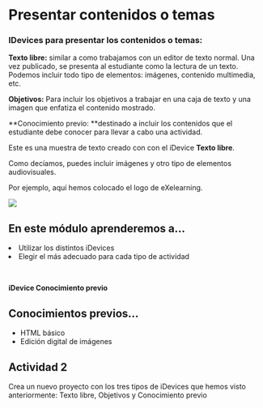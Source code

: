 
# Presentar contenidos o temas

### IDevices para presentar los contenidos o temas:

**Texto libre:** similar a como trabajamos con un editor de texto normal. Una vez publicado, se presenta al estudiante como la lectura de un texto. Podemos incluir todo tipo de elementos: imágenes, contenido multimedia, etc.

**Objetivos:** Para incluir los objetivos a trabajar en una caja de texto y una imagen que enfatiza el contenido mostrado.

**Conocimiento previo: **destinado a incluir los contenidos que el estudiante debe conocer para llevar a cabo una actividad.

Este es una muestra de texto creado con con el iDevice **Texto libre**.

Como decíamos, puedes incluir imágenes y otro tipo de elementos audiovisuales.

Por ejemplo, aquí hemos colocado el logo de eXelearning.


![](img/exe_logo.png)

## En este módulo aprenderemos a...

<li>
	Utilizar los distintos iDevices
	</li>
<li>
	Elegir el más adecuado para cada tipo de actividad 
	</li>


 


**iDevice Conocimiento previo**

## Conocimientos previos...

- HTML básico
- Edición digital de imágenes

## Actividad 2

Crea un nuevo proyecto con los tres tipos de iDevices que hemos visto anteriormente: Texto libre, Objetivos y Conocimiento previo
